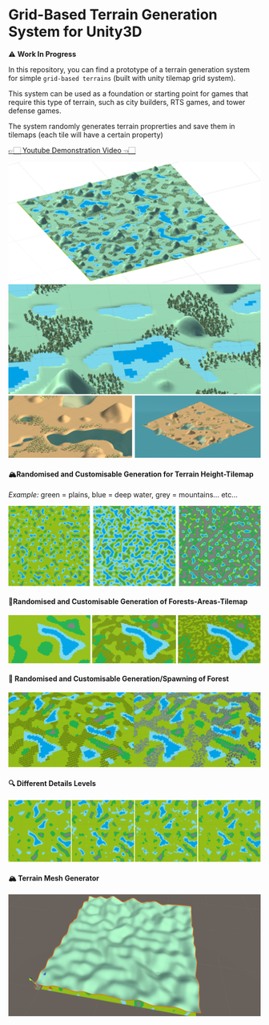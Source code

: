 # **Grid-Based Terrain Generation System for Unity3D**

⚠️ **Work In Progress**

In this repository, you can find a prototype of a terrain generation system for simple `grid-based terrains` (built with unity tilemap grid system).

This system can be used as a foundation or starting point for games that require this type of terrain, such as city builders, RTS games, and tower defense games.

The system randomly generates terrain proprerties and save them in tilemaps (each tile will have a certain property)

[👉🏻 Youtube Demonstration Video 👈🏻](https://www.youtube.com/watch?v=yJoZ-gmUnwM)

![Image](Readme%20Images/image0.png)
![Image](Readme%20Images/image6.png)
![Image](Readme%20Images/image7.png)

#### **🏔️Randomised and Customisable Generation for Terrain Height-Tilemap**
*Example:* green = plains, blue = deep water, grey = mountains... etc...

![Image](Readme%20Images/image1.png)

#### **🌳Randomised and Customisable Generation of Forests-Areas-Tilemap**
![Image](Readme%20Images/image2.png)

#### **🌳 Randomised and Customisable Generation/Spawning of Forest**
![Image](Readme%20Images/image3.png)

#### **🔍 Different Details Levels**
![Image](Readme%20Images/image4.png)

#### **🏔️ Terrain Mesh Generator**
![Image](Readme%20Images/image5.png)


